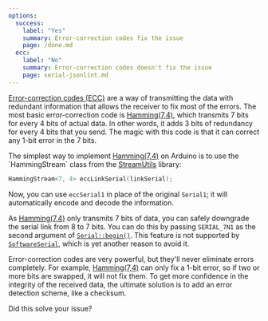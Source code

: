 ```yaml
---
options:
  success:
    label: "Yes"
    summary: Error-correction codes fix the issue
    page: /done.md
  ecc:
    label: "No"
    summary: Error-correction codes doesn't fix the issue
    page: serial-jsonlint.md
---
```


[Error-correction codes (ECC)](https://en.wikipedia.org/wiki/Error_correction_code) are a way of transmitting the data with redundant information that allows the receiver to fix most of the errors.
The most basic error-correction code is [Hamming(7,4)](https://en.wikipedia.org/wiki/Hamming(7,4)), which transmits 7 bits for every 4 bits of actual data.
In other words, it adds 3 bits of redundancy for every 4 bits that you send.
The magic with this code is that it can correct any 1-bit error in the 7 bits.

The simplest way to implement [Hamming(7,4)](https://en.wikipedia.org/wiki/Hamming(7,4)) on Arduino is to use the `HammingStream` class from the [StreamUtils](https://github.com/bblanchon/ArduinoStreamUtils) library:

```c++
HammingStream<7, 4> eccLinkSerial(linkSerial);
```

Now, you can use `eccSerial1` in place of the original `Serial1`; it will automatically encode and decode the information.

As [Hamming(7,4)](https://en.wikipedia.org/wiki/Hamming(7,4)) only transmits 7 bits of data, you can safely downgrade the serial link from 8 to 7 bits.
You can do this by passing `SERIAL_7N1` as the second argument of [`Serial::begin()`](https://www.arduino.cc/reference/en/language/functions/communication/serial/begin/).
This feature is not supported by [`SoftwareSerial`](https://www.arduino.cc/en/Reference/SoftwareSerial), which is yet another reason to avoid it.

Error-correction codes are very powerful, but they'll never eliminate errors completely. For example, [Hamming(7,4)](https://en.wikipedia.org/wiki/Hamming(7,4)) can only fix a 1-bit error, so if two or more bits are swapped, it will not fix them.
To get more confidence in the integrity of the received data, the ultimate solution is to add an error detection scheme, like a checksum.

Did this solve your issue?
